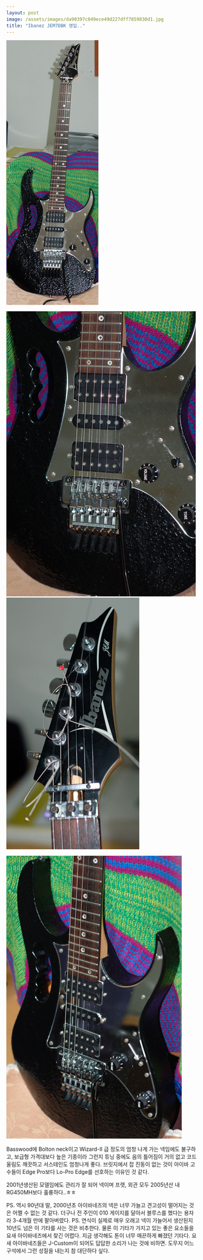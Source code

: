 ```yaml
---
layout: post
image: /assets/images/da90397c049ece49d227dff7859830d1.jpg
title: "Ibanez JEM7DBK 영입.."
---
```


![image](/assets/images/da90397c049ece49d227dff7859830d1.jpg)


![image](/assets/images/572ec71f7a5f7827f55186083607dde4.jpg)
![image](/assets/images/9e5f1e60fbfac66149781a483f0f0d52.jpg)

![image](/assets/images/5363707630d1b65b2e933f1542f7347b.jpg)


Basswood에 Bolton neck이고 Wizard-II 급 정도의 엄청 나게 가는 넥임에도 불구하고, 보급형 가격대보다 높은 기종이라 그런지 튜닝 중에도 음의 틀어짐이 거의 없고 코드 울림도 깨끗하고 서스테인도 엄청나게 좋다. 브릿지에서 잡 진동이 없는 것이 아이바 고수들이 Edge Pro보다 Lo-Pro Edge를 선호하는 이유인 것 같다.

2001년생산된 모델임에도 관리가 잘 되어 넥이며 프렛, 외관 모두 2005년산 내 RG450MH보다 훌륭하다..ㅎㅎ

PS. 역시 90년대 말, 2000년초 아이바네즈의 넥은 너무 가늘고 견고성이 떨어지는 것은 어쩔 수 없는 것 같다. 더구나 전 주인이 010 게이지를 달아서 블루스를 했다는 용자라 3-4개월 만에 팔아버렸다.
PS. 연식이 실제로 매우 오래고 넥이 가늘어서 생산된지 10년도 넘은 이 기타를 사는 것은 비추한다. 물론 이 기타가 가지고 있는 좋은 요소들을 요새 아이바네즈에서 찾긴 어렵다. 지금 생각해도 톤이 너무 매끈하게 빠졌던 기타다. 요새 아이바네즈들은 J-Custom이 되어도 답답한 소리가 나는 것에 비하면. 도무지 어느 구석에서 그런 성질을 내는지 참 대단하다 싶다. 


